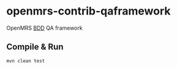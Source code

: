 # openmrs-contrib-qaframework

OpenMRS [BDD](https://en.wikipedia.org/wiki/Behavior-driven_development) QA framework

## Compile & Run
`mvn clean test`